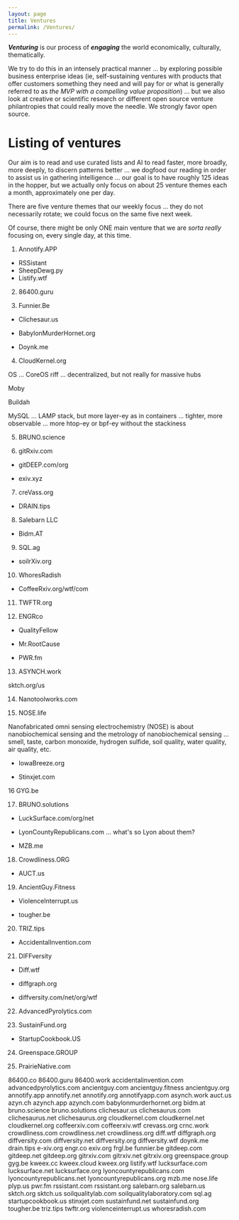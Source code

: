 ```yaml
---
layout: page
title: Ventures
permalink: /Ventures/
---
```



***Venturing*** is our process of ***engaging*** the world economically, culturally, thematically.  

We try to do this in an intensely practical manner ... by exploring possible business enterprise ideas (ie, self-sustaining ventures with products that offer customers something they need and will pay for or what is generally referred to as *the MVP with a compelling value proposition*) ... but we also look at creative or scientific research or different open source venture philantropies that could really move the needle.  We strongly favor open source.

# Listing of ventures 

Our aim is to read and use curated lists and AI to read faster, more broadly, more deeply, to discern patterns better ... we dogfood our reading in order to assist us in gathering intelligence ... our goal is to have roughly 125 ideas in the hopper, but we actually only focus on about 25 venture themes each a month, approximately one per day.

There are five venture themes that our weekly focus ... they do not necessarily rotate; we could focus on the same five next week. 

Of course, there might be only ONE main venture that we are *sorta really* focusing on, every single day, at this time.

1) Annotify.APP

* RSSistant
* SheepDewg.py
* Listify.wtf

2) 86400.guru

3) Funnier.Be

* Clichesaur.us

* BabylonMurderHornet.org

* Doynk.me

4) CloudKernel.org

OS ... CoreOS riff ... decentralized, but not really for massive hubs

Moby

Buildah

MySQL ... LAMP stack, but more layer-ey as in containers ... tighter, more observable ... more htop-ey or bpf-ey without the stackiness

5) BRUNO.science

8) gitRxiv.com

* gitDEEP.com/org

* exiv.xyz

7) creVass.org

* DRAIN.tips

8) Salebarn LLC

* Bidm.AT

9) SQL.ag

* soilrXiv.org

10) WhoresRadish

* CoffeeRxiv.org/wtf/com

11) TWFTR.org

12) ENGRco

* QualityFellow

* Mr.RootCause

* PWR.fm

13) ASYNCH.work

sktch.org/us

14) Nanotoolworks.com

15) NOSE.life

Nanofabricated omni sensing electrochemistry (NOSE) is about nanobiochemical sensing and the metrology of nanobiochemical sensing ... smell, taste, carbon monoxide, hydrogen sulfide, soil quality, water quality, air quality, etc.

* IowaBreeze.org

* Stinxjet.com

16 GYG.be

17) BRUNO.solutions

* LuckSurface.com/org/net

* LyonCountyRepublicans.com ... what's so Lyon about them?

* MZB.me

18) Crowdliness.ORG

* AUCT.us

19) AncientGuy.Fitness

* ViolenceInterrupt.us

* tougher.be

20) TRIZ.tips

* AccidentalInvention.com

21) DIFFversity

* Diff.wtf

* diffgraph.org

* diffversity.com/net/org/wtf

22) AdvancedPyrolytics.com

23) SustainFund.org

* StartupCookbook.US

24) Greenspace.GROUP

25) PrairieNative.com

86400.co
86400.guru
86400.work
accidentalinvention.com
advancedpyrolytics.com
ancientguy.com
ancientguy.fitness
ancientguy.org
annotify.app
annotify.net
annotify.org
annotifyapp.com
asynch.work
auct.us
azyn.ch
azynch.app
azynch.com
babylonmurderhornet.org
bidm.at
bruno.science
bruno.solutions
clichesaur.us
clichesaurus.com
clichesaurus.net
clichesaurus.org
cloudkernel.com
cloudkernel.net
cloudkernel.org
coffeerxiv.com
coffeerxiv.wtf
crevass.org
crnc.work
crowdliness.com
crowdliness.net
crowdliness.org
diff.wtf
diffgraph.org
diffversity.com
diffversity.net
diffversity.org
diffversity.wtf
doynk.me
drain.tips
e-xiv.org
engr.co
exiv.org
frgl.be
funnier.be
gitdeep.com
gitdeep.net
gitdeep.org
gitrxiv.com
gitrxiv.net
gitrxiv.org
greenspace.group
gyg.be
kweex.cc
kweex.cloud
kweex.org
listify.wtf
lucksurface.com
lucksurface.net
lucksurface.org
lyoncountyrepublicans.com
lyoncountyrepublicans.net
lyoncountyrepublicans.org
mzb.me
nose.life
plyp.us
pwr.fm
rssistant.com
rssistant.org
salebarn.org
salebarn.us
sktch.org
sktch.us
soilqualitylab.com
soilqualitylaboratory.com
sql.ag
startupcookbook.us
stinxjet.com
sustainfund.net
sustainfund.org
tougher.be
triz.tips
twftr.org
violenceinterrupt.us
whoresradish.com